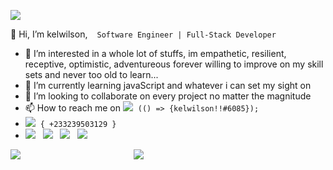 ![]("https://www.canva.com/design/DAFGB6pYKKA/view")

 👋 Hi, I’m kelwilson, &nbsp;` Software Engineer | Full-Stack Developer`



- 👀 I’m interested in a whole lot of stuffs, im empathetic, resilient, receptive, optimistic, adventureous forever willing to improve on my skill sets and never too old to learn...
- 🌱 I’m currently learning javaScript and whatever i can set my sight on
- 💞️ I’m looking to collaborate on every project no matter the magnitude
- 📫 How to reach me on ![](https://img.shields.io/badge/-DISCORD-0000ff?logo=discord&logoColor=fff) &nbsp;`(() => {kelwilson!!#6085});`
- <img src="https://img.shields.io/badge/-WHATSAPP-008400?logo=whatsapp&logoColor=fff"> &nbsp;`{ +233239503129 }`  &nbsp; &nbsp;
-  [![](https://img.shields.io/badge/-GMAIL-e34f26?logo=gmail&logoColor=fff)](kelwilsonachienu@gmail.com) &nbsp;
   [![](https://img.shields.io/badge/-LINKEDIN-0077b5?logo=Linkedin&logoColor=fff)](https://linkedin.com/in/kelly-besong-b33074237) &nbsp; 
   [![](https://img.shields.io/badge/-TWITTER-1DA1F2?logo=twitter&logoColor=fff)](https://twitter.com/BesongMaris) &nbsp; 
   ![](https://img.shields.io/badge/-AngelList-1DA1F2?logo=AngelList&logoColor=fff) 
   
![](https://github-readme-stats.vercel.app/api?username=kelwilson&count_private=true&show_icons=true&theme=radical)&nbsp;&nbsp;&nbsp;&nbsp;&nbsp;&nbsp;&nbsp;&nbsp;&nbsp;
&nbsp;&nbsp;&nbsp;&nbsp;&nbsp;&nbsp;&nbsp;&nbsp;&nbsp;&nbsp;&nbsp;&nbsp;&nbsp;&nbsp;&nbsp;&nbsp;&nbsp;&nbsp;&nbsp;&nbsp;&nbsp;&nbsp;&nbsp;&nbsp;&nbsp;&nbsp;&nbsp;&nbsp;&nbsp;&nbsp;&nbsp;&nbsp;&nbsp;&nbsp;&nbsp;&nbsp;![](https://github-readme-stats.vercel.app/api/top-langs/?username=kelwilson&show_icons=true&theme=radical)

<!---
kelwilson/kelwilson is a ✨ special ✨ repository because its `README.md` (this file) appears on your GitHub profile.
You can click the Preview link to take a look at your changes.
--->
